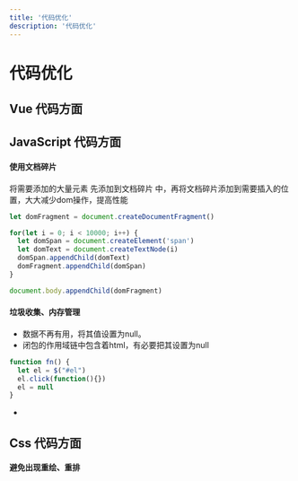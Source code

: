 ```yaml
---
title: '代码优化'
description: '代码优化'
---
```



# 代码优化

<!--
- 减少 reflow 操作
- createFragement()
- 动画脱离 normal flow

- 懒加载
  - React.lazy()
  - Suspense
  - import() -->




## Vue 代码方面

#### 




## JavaScript 代码方面


#### 使用文档碎片

将需要添加的大量元素 先添加到文档碎片 中，再将文档碎片添加到需要插入的位置，大大减少dom操作，提高性能

```js
let domFragment = document.createDocumentFragment()

for(let i = 0; i < 10000; i++) {
  let domSpan = document.createElement('span')
  let domText = document.createTextNode(i)
  domSpan.appendChild(domText)
  domFragment.appendChild(domSpan)
}

document.body.appendChild(domFragment)
```


#### 垃圾收集、内存管理

- 数据不再有用，将其值设置为null。
- 闭包的作用域链中包含着html，有必要把其设置为null
```js
function fn() {
  let el = $("#el")
  el.click(function(){})
  el = null
}
```
- 




## Css 代码方面

#### 避免出现重绘、重排
